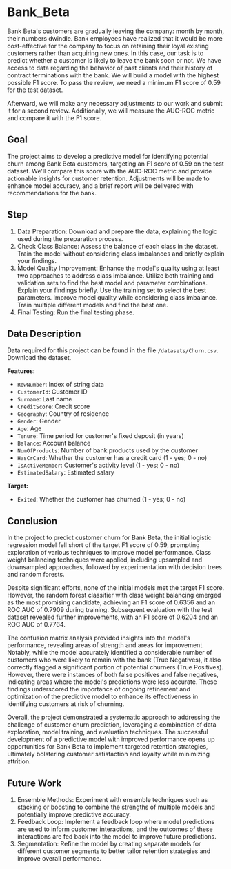 # Bank_Beta
Bank Beta's customers are gradually leaving the company: month by month, their numbers dwindle. Bank employees have realized that it would be more cost-effective for the company to focus on retaining their loyal existing customers rather than acquiring new ones.
In this case, our task is to predict whether a customer is likely to leave the bank soon or not. We have access to data regarding the behavior of past clients and their history of contract terminations with the bank. We will build a model with the highest possible F1 score. To pass the review, we need a minimum F1 score of 0.59 for the test dataset.

Afterward, we will make any necessary adjustments to our work and submit it for a second review. Additionally, we will measure the AUC-ROC metric and compare it with the F1 score.

## Goal

The project aims to develop a predictive model for identifying potential churn among Bank Beta customers, targeting an F1 score of 0.59 on the test dataset. We'll compare this score with the AUC-ROC metric and provide actionable insights for customer retention. Adjustments will be made to enhance model accuracy, and a brief report will be delivered with recommendations for the bank.

## Step

1. Data Preparation: Download and prepare the data, explaining the logic used during the preparation process.
2. Check Class Balance: Assess the balance of each class in the dataset. Train the model without considering class imbalances and briefly explain your findings.
3. Model Quality Improvement: Enhance the model's quality using at least two approaches to address class imbalance. Utilize both training and validation sets to find the best model and parameter combinations. Explain your findings briefly. Use the training set to select the best parameters. Improve model quality while considering class imbalance. Train multiple different models and find the best one.
4. Final Testing: Run the final testing phase.

## Data Description

Data required for this project can be found in the file `/datasets/Churn.csv`. Download the dataset.

**Features:**

- `RowNumber`: Index of string data
- `CustomerId`: Customer ID
- `Surname`: Last name
- `CreditScore`: Credit score
- `Geography`: Country of residence
- `Gender`: Gender
- `Age`: Age
- `Tenure`: Time period for customer's fixed deposit (in years)
- `Balance`: Account balance
- `NumOfProducts`: Number of bank products used by the customer
- `HasCrCard`: Whether the customer has a credit card (1 - yes; 0 - no)
- `IsActiveMember`: Customer's activity level (1 - yes; 0 - no)
- `EstimatedSalary`: Estimated salary

**Target:**

- `Exited`: Whether the customer has churned (1 - yes; 0 - no)

## Conclusion

In the project to predict customer churn for Bank Beta, the initial logistic regression model fell short of the target F1 score of 0.59, prompting exploration of various techniques to improve model performance. Class weight balancing techniques were applied, including upsampled and downsampled approaches, followed by experimentation with decision trees and random forests.

Despite significant efforts, none of the initial models met the target F1 score. However, the random forest classifier with class weight balancing emerged as the most promising candidate, achieving an F1 score of 0.6356 and an ROC AUC of 0.7909 during training. Subsequent evaluation with the test dataset revealed further improvements, with an F1 score of 0.6204 and an ROC AUC of 0.7764.

The confusion matrix analysis provided insights into the model's performance, revealing areas of strength and areas for improvement. Notably, while the model accurately identified a considerable number of customers who were likely to remain with the bank (True Negatives), it also correctly flagged a significant portion of potential churners (True Positives). However, there were instances of both false positives and false negatives, indicating areas where the model's predictions were less accurate. These findings underscored the importance of ongoing refinement and optimization of the predictive model to enhance its effectiveness in identifying customers at risk of churning.

Overall, the project demonstrated a systematic approach to addressing the challenge of customer churn prediction, leveraging a combination of data exploration, model training, and evaluation techniques. The successful development of a predictive model with improved performance opens up opportunities for Bank Beta to implement targeted retention strategies, ultimately bolstering customer satisfaction and loyalty while minimizing attrition.

## Future Work

1. Ensemble Methods: Experiment with ensemble techniques such as stacking or boosting to combine the strengths of multiple models and potentially improve predictive accuracy.
2. Feedback Loop: Implement a feedback loop where model predictions are used to inform customer interactions, and the outcomes of these interactions are fed back into the model to improve future predictions.
3. Segmentation: Refine the model by creating separate models for different customer segments to better tailor retention strategies and improve overall performance.
